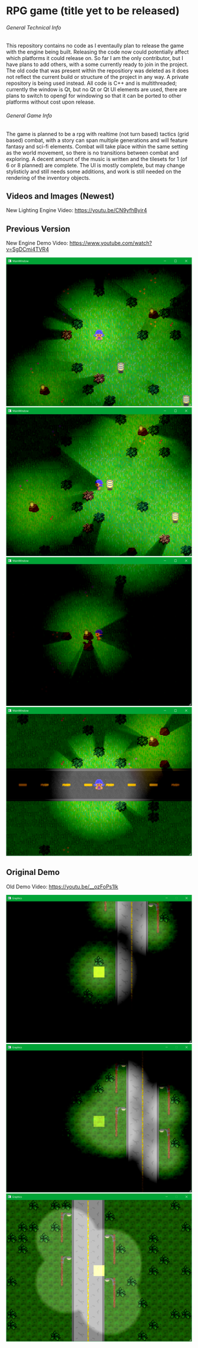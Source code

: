 # RPG game (title yet to be released)
###### General Technical Info
This repository contains no code as I eventaully plan to release the game with the engine being built. Releasing the code
now could potentially affect which platforms it could release on. So far I am the only contributor, but I have plans to add others,
with a some currently ready to join in the project.
The old code that was present within the repositiory was deleted as it does not reflect the current build or structure of the project
in any way. A private repository is being used instead. All code is C++ and is multithreaded; currently the window is Qt, but no Qt or Qt UI elements are used, there are plans to switch to opengl for windowing so that it can be ported to other platforms without cost upon release.

###### General Game Info
The game is planned to be a rpg with realtime (not turn based) tactics (grid based) combat, with a story can span multiple generations and will feature fantasy and sci-fi elements. Combat will take place within the same setting as the world movement, so there is no transitions between combat and exploring. A decent amount of the music is written and the tilesets for 1 (of 6 or 8 planned) are complete. The UI is mostly complete, but may change stylisticly and still needs some additions, and work is still needed on the rendering of the inventory objects.

## Videos and Images (Newest)

New Lighting Engine Video: https://youtu.be/CN9yfhByir4

## Previous Version

New Engine Demo Video: https://www.youtube.com/watch?v=SgDCmi4TVR4

![View 1](https://github.com/Geist-of-the-Automaton/Untitled-Game/blob/master/Current%20Demo%20Images/gameDemo1.PNG)
![View 2](https://github.com/Geist-of-the-Automaton/Untitled-Game/blob/master/Current%20Demo%20Images/gameDemo2.PNG)
![View 3](https://github.com/Geist-of-the-Automaton/Untitled-Game/blob/master/Current%20Demo%20Images/gameDemo3.PNG)
![View 4](https://github.com/Geist-of-the-Automaton/Untitled-Game/blob/master/Current%20Demo%20Images/gameDemo4.PNG)

## Original Demo

Old Demo Video: https://youtu.be/__ozFoPs1lk

![Old Night View 1](https://github.com/Geist-of-the-Automaton/Untitled-Game/blob/master/Old%20Demo%20Images/gameDemo1.png)
![Old Night View 2](https://github.com/Geist-of-the-Automaton/Untitled-Game/blob/master/Old%20Demo%20Images/gameDemo2.png)
![Old Twilight View](https://github.com/Geist-of-the-Automaton/Untitled-Game/blob/master/Old%20Demo%20Images/gameDemo3.png)
